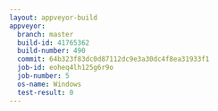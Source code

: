```yaml
---
layout: appveyor-build
appveyor:
  branch: master
  build-id: 41765362
  build-number: 490
  commit: 64b323f83dc0d87112dc9e3a30dc4f8ea31933f1
  job-id: eoheq4lh125g6r9o
  job-number: 5
  os-name: Windows
  test-result: 0
---
```

